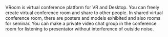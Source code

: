 VRoom is virtual conference platform for VR and Desktop. 
You can freely create virtual conference room and share to other people.
In shared virtual conference room, there are posters and models exhibited and also rooms for seminar.
You can make a private video chat group in the conference room for listening to presentator without interference of outside noise.